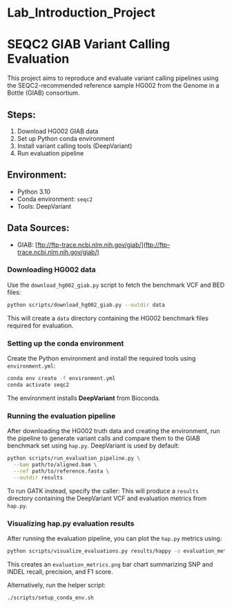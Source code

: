 # Lab_Introduction_Project

# SEQC2 GIAB Variant Calling Evaluation

This project aims to reproduce and evaluate variant calling pipelines using the SEQC2-recommended reference sample HG002 from the Genome in a Bottle (GIAB) consortium.

## Steps:
1. Download HG002 GIAB data
2. Set up Python conda environment
3. Install variant calling tools (DeepVariant)
4. Run evaluation pipeline

## Environment:
- Python 3.10
- Conda environment: `seqc2`
- Tools: DeepVariant

## Data Sources:
- GIAB: [ftp://ftp-trace.ncbi.nlm.nih.gov/giab/](ftp://ftp-trace.ncbi.nlm.nih.gov/giab/)

### Downloading HG002 data

Use the `download_hg002_giab.py` script to fetch the benchmark VCF and BED files:

```bash
python scripts/download_hg002_giab.py --outdir data
```

This will create a `data` directory containing the HG002 benchmark files required for evaluation.

### Setting up the conda environment

Create the Python environment and install the required tools using `environment.yml`:

```bash
conda env create -f environment.yml
conda activate seqc2
```

The environment installs **DeepVariant** from Bioconda.

### Running the evaluation pipeline

After downloading the HG002 truth data and creating the environment,
run the pipeline to generate variant calls and compare them to the GIAB
benchmark set using `hap.py`. DeepVariant is used by default:

```bash
python scripts/run_evaluation_pipeline.py \
  --bam path/to/aligned.bam \
  --ref path/to/reference.fasta \
  --outdir results
```


To run GATK instead, specify the caller:
This will produce a `results` directory containing the DeepVariant VCF and
evaluation metrics from `hap.py`.
### Visualizing hap.py evaluation results

After running the evaluation pipeline, you can plot the `hap.py` metrics using:

```bash
python scripts/visualize_evaluations.py results/happy -o evaluation_metrics.png
```

This creates an `evaluation_metrics.png` bar chart summarizing SNP and INDEL recall, precision, and F1 score.

Alternatively, run the helper script:

```bash
./scripts/setup_conda_env.sh
```

